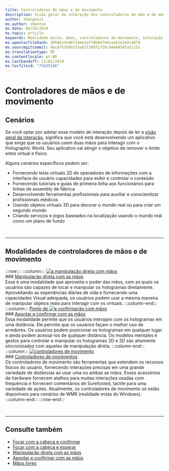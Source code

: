 ```yaml
---
title: Controladores de mãos e de movimento
description: Visão geral da interação dos controladores de mão e de movimento
author: shengkait
ms.author: shentan
ms.date: 04/26/2019
ms.topic: article
keywords: Realidade mista, mãos, controladores de movimento, interação, design
ms.openlocfilehash: 395862fe987244e2af70bb6794caa91e243cd076
ms.sourcegitcommit: 6bc6757b9b273a63f260f1716c944603dfa51151
ms.translationtype: MT
ms.contentlocale: pt-BR
ms.lasthandoff: 11/01/2019
ms.locfileid: "73435166"
---
```

# <a name="hands-and-motion-controllers"></a>Controladores de mãos e de movimento
## <a name="scenarios"></a>Cenários
Se você optar por adotar esse modelo de interação depois de ler a [visão geral da interação](interaction-fundamentals.md), significa que você está desenvolvendo um aplicativo que exige que os usuários usem duas mãos para interagir com o Holographic World. Seu aplicativo vai atingir o objetivo de remover o limite entre virtual e físico.

Alguns cenários específicos podem ser:
* Fornecendo telas virtuais 2D de operadores de informações com a interface do usuário capacidades para exibir e controlar o conteúdo
* Fornecendo tutoriais e guias de primeira linha aos funcionários para linhas de assembly de fábrica
* Desenvolvendo ferramentas profissionais para auxiliar e conscientizar profissionais médicos  
* Usando objetos virtuais 3D para decorar o mundo real ou para criar um segundo mundo 
* Criando serviços e jogos baseados na localização usando o mundo real como um plano de fundo

<br>

---

## <a name="hands-and-motion-controllers-modalities"></a>Modalidades de controladores de mãos e de movimento

:::row:::
    :::column:::
       [![a manipulação direta com mãos](images/hands-and-controllers-direct-manipulation.jpg)](direct-manipulation.md)<br>
       ### <a name="direct-manipulation-with-handsdirect-manipulationmdbr"></a>[Manipulação direta com as mãos](direct-manipulation.md)<br>
       Essa é uma modalidade que aproveita o poder das mãos, com as quais os usuários são capazes de tocar e manipular os hologramas diretamente. Aproveitando as experiências diárias de vida e fornecendo uma capacidades Visual adequada, os usuários podem usar a mesma maneira de manipular objetos reais para interagir com os virtuais.
    :::column-end:::
    :::column:::
       [Ponto de ![e confirmação com mãos](images/hands-and-controllers-point-and-commit.jpg)](point-and-commit.md)<br>
        ### <a name="point-and-commit-with-handspoint-and-commitmdbr"></a>[Apontar e confirmar com as mãos](point-and-commit.md)<br>
        Essa modalidade permite que os usuários interajam com os hologramas em uma distância. Ele permite que os usuários façam o melhor uso de arredores. Os usuários podem posicionar os hologramas em qualquer lugar e ainda podem acessá-los de qualquer distância. Os modelos mentales e gestos para controlar e manipular os hologramas 2D e 3D são altamente sincronizados com aqueles de manipulação direta.
    :::column-end:::
    :::column:::
       [![controladores de movimento](images/hands-and-controllers-motion-controllers.jpg)](motion-controllers.md)<br>
       ### <a name="motion-controllersmotion-controllersmdbr"></a>[Controladores de movimentos](motion-controllers.md)<br>
       Os controladores de movimento são ferramentas que estendem os recursos físicos do usuário, fornecendo interações precisas em uma grande variedade de distâncias ao usar uma ou ambas as mãos. Esses acessórios de hardware fornecem atalhos para muitas interações usadas com frequência e fornecem comentários de Surefooted, tactile para uma variedade de ações. Atualmente, os controladores de movimento só estão disponíveis para cenários de WMR (realidade mista do Windows). 
    :::column-end:::
:::row-end:::

<br>

---

## <a name="see-also"></a>Consulte também
* [Focar com a cabeça e confirmar](gaze-and-commit.md)
* [Focar com a cabeça e esperar](gaze-and-dwell.md)
* [Manipulação direta com as mãos](direct-manipulation.md)
* [Apontar e confirmar com as mãos](point-and-commit.md)
* [Mãos livres](hands-free.md)
